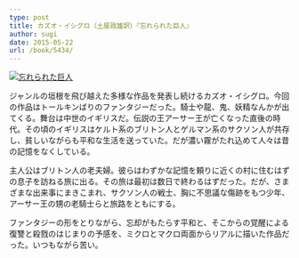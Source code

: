 ```yaml
---
type: post
title: カズオ・イシグロ（土屋政雄訳）『忘れられた巨人』
author: sugi
date: 2015-05-22
url: /book/5434/
---
```

<a href="http://www.amazon.co.jp/exec/obidos/ASIN/4152095369/chezsugi-22/ref=nosim/" onclick="_gaq.push(['_trackEvent', 'outbound-article', 'http://www.amazon.co.jp/exec/obidos/ASIN/4152095369/chezsugi-22/ref=nosim/', '']);" name="amazletlink" target="_blank"><img src="http://i2.wp.com/ecx.images-amazon.com/images/I/51%2BnzzC89AL.jpg?w=660" alt="忘れられた巨人" class="alignleft"  data-recalc-dims="1" /></a>

ジャンルの垣根を飛び越えた多様な作品を発表し続けるカズオ・イシグロ。今回の作品はトールキンばりのファンタジーだった。騎士や龍、鬼、妖精なんかが出てくる。舞台は中世のイギリスだ。伝説の王アーサー王が亡くなった直後の時代。その頃のイギリスはケルト系のブリトン人とゲルマン系のサクソン人が共存し、貧しいながらも平和な生活を送っていた。だが濃い霧がたれ込めて人々は昔の記憶をなくしている。

主人公はブリトン人の老夫婦。彼らはわずかな記憶を頼りに近くの村に住むはずの息子を訪ねる旅に出る。その旅は最初は数日で終わるはずだった。だが、さまざまな出来事にまきこまれ、サクソン人の戦士、胸に不思議な傷跡をもつ少年、アーサー王の甥の老騎士らと旅路をともにする。

ファンタジーの形をとりながら、忘却がもたらす平和と、そこからの覚醒による復讐と殺戮のはじまりの予感を、ミクロとマクロ両面からリアルに描いた作品だった。いつもながら苦い。
